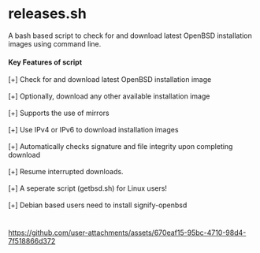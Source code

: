 # releases.sh<br>
A bash based script to check for and download latest OpenBSD installation images
using command line.

<h4>Key Features of script</h4>

[+] Check for and download latest OpenBSD installation image<br><br>
[+] Optionally, download any other available installation image<br><br>
[+] Supports the use of mirrors<br><br>
[+] Use IPv4 or IPv6 to download installation images<br><br>
[+] Automatically checks signature and file integrity upon completing download<br><br>
[+] Resume interrupted downloads.<br><br>
[+] A seperate script (getbsd.sh) for Linux users!<br><br>
[+] Debian based users need to install signify-openbsd
#
https://github.com/user-attachments/assets/670eaf15-95bc-4710-98d4-7f518866d372

